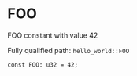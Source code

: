 # FOO

FOO constant with value 42

Fully qualified path: `hello_world::FOO`

<pre><code class="language-rust">const FOO: u32 = 42;</code></pre>

